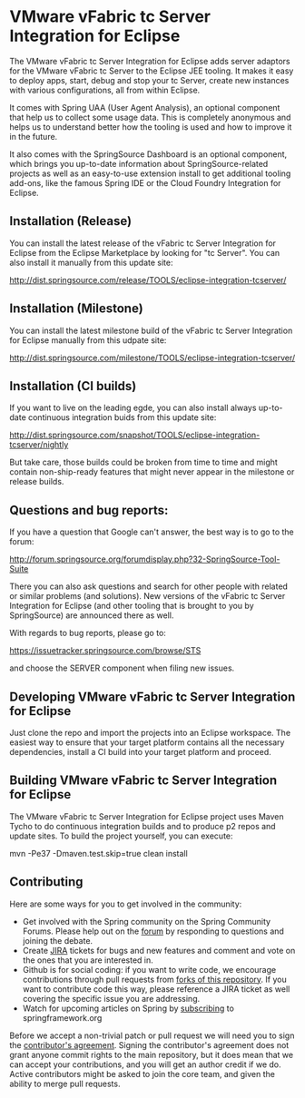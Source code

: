 # VMware vFabric tc Server Integration for Eclipse
      
  The VMware vFabric tc Server Integration for Eclipse adds server adaptors for the VMware
  vFabric tc Server to the Eclipse JEE tooling. It makes it easy to deploy apps, start, debug
  and stop your tc Server, create new instances with various configurations, all from within Eclipse.

  It comes with Spring UAA (User Agent Analysis), an optional component that help us to
  collect some usage data. This is completely anonymous and helps us to understand better how
  the tooling is used and how to improve it in the future.

  It also comes with the SpringSource Dashboard is an optional component, which brings you
  up-to-date information about SpringSource-related projects as well as an easy-to-use extension
  install to get additional tooling add-ons, like the famous Spring IDE or the Cloud Foundry
  Integration for Eclipse.

## Installation (Release)

  You can install the latest release of the vFabric tc Server Integration for Eclipse from the
  Eclipse Marketplace by looking for "tc Server". You can also install it manually from this update site:

  http://dist.springsource.com/release/TOOLS/eclipse-integration-tcserver/

## Installation (Milestone)

  You can install the latest milestone build of the vFabric tc Server Integration for Eclipse
  manually from this udpate site:

  http://dist.springsource.com/milestone/TOOLS/eclipse-integration-tcserver/

## Installation (CI builds)

  If you want to live on the leading egde, you can also install always up-to-date continuous
  integration buids from this update site:

  http://dist.springsource.com/snapshot/TOOLS/eclipse-integration-tcserver/nightly

  But take care, those builds could be broken from time to time and might contain non-ship-ready
  features that might never appear in the milestone or release builds.

## Questions and bug reports:

  If you have a question that Google can't answer, the best way is to go to the forum:

  http://forum.springsource.org/forumdisplay.php?32-SpringSource-Tool-Suite

  There you can also ask questions and search for other people with related or similar problems
  (and solutions). New versions of the vFabric tc Server Integration for Eclipse (and other
  tooling that is brought to you by SpringSource) are announced there as well.

  With regards to bug reports, please go to:

  https://issuetracker.springsource.com/browse/STS

  and choose the SERVER component when filing new issues.

## Developing VMware vFabric tc Server Integration for Eclipse

  Just clone the repo and import the projects into an Eclipse workspace. The easiest way to ensure
  that your target platform contains all the necessary dependencies, install a CI build into
  your target platform and proceed.

## Building VMware vFabric tc Server Integration for Eclipse
  
  The VMware vFabric tc Server Integration for Eclipse project uses Maven Tycho to do continuous integration
  builds and to produce p2 repos and update sites. To build the project yourself, you can execute:

  mvn -Pe37 -Dmaven.test.skip=true clean install

## Contributing

  Here are some ways for you to get involved in the community:

  * Get involved with the Spring community on the Spring Community Forums.  Please help out on the [forum](http://forum.springsource.org/forumdisplay.php?32-SpringSource-Tool-Suite) by responding to questions and joining the debate.
  * Create [JIRA](https://issuetracker.springsource.com/browse/STS) tickets for bugs and new features and comment and vote on the ones that you are interested in.  
  * Github is for social coding: if you want to write code, we encourage contributions through pull requests from [forks of this repository](http://help.github.com/forking/). If you want to contribute code this way, please reference a JIRA ticket as well covering the specific issue you are addressing.
  * Watch for upcoming articles on Spring by [subscribing](http://www.springsource.org/node/feed) to springframework.org

Before we accept a non-trivial patch or pull request we will need you to sign the [contributor's agreement](https://support.springsource.com/spring_committer_signup). Signing the contributor's agreement does not grant anyone commit rights to the main repository, but it does mean that we can accept your contributions, and you will get an author credit if we do. Active contributors might be asked to join the core team, and given the ability to merge pull requests.
